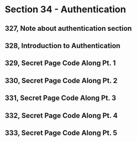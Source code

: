 # Section 34 - Authentication

## 327, Note about authentication section

## 328, Introduction to Authentication

## 329, Secret Page Code Along Pt. 1

## 330, Secret Page Code Along Pt. 2

## 331, Secret Page Code Along Pt. 3

## 332, Secret Page Code Along Pt. 4

## 333, Secret Page Code Along Pt. 5
